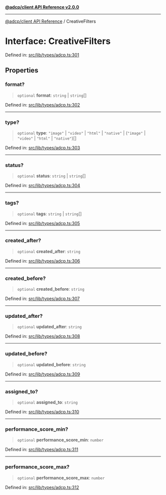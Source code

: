 [**@adcp/client API Reference v2.0.0**](../README.md)

***

[@adcp/client API Reference](../README.md) / CreativeFilters

# Interface: CreativeFilters

Defined in: [src/lib/types/adcp.ts:301](https://github.com/adcontextprotocol/adcp-client/blob/add23254eadaef025ae9fbe49b40948f459b98ff/src/lib/types/adcp.ts#L301)

## Properties

### format?

> `optional` **format**: `string` \| `string`[]

Defined in: [src/lib/types/adcp.ts:302](https://github.com/adcontextprotocol/adcp-client/blob/add23254eadaef025ae9fbe49b40948f459b98ff/src/lib/types/adcp.ts#L302)

***

### type?

> `optional` **type**: `"image"` \| `"video"` \| `"html"` \| `"native"` \| (`"image"` \| `"video"` \| `"html"` \| `"native"`)[]

Defined in: [src/lib/types/adcp.ts:303](https://github.com/adcontextprotocol/adcp-client/blob/add23254eadaef025ae9fbe49b40948f459b98ff/src/lib/types/adcp.ts#L303)

***

### status?

> `optional` **status**: `string` \| `string`[]

Defined in: [src/lib/types/adcp.ts:304](https://github.com/adcontextprotocol/adcp-client/blob/add23254eadaef025ae9fbe49b40948f459b98ff/src/lib/types/adcp.ts#L304)

***

### tags?

> `optional` **tags**: `string` \| `string`[]

Defined in: [src/lib/types/adcp.ts:305](https://github.com/adcontextprotocol/adcp-client/blob/add23254eadaef025ae9fbe49b40948f459b98ff/src/lib/types/adcp.ts#L305)

***

### created\_after?

> `optional` **created\_after**: `string`

Defined in: [src/lib/types/adcp.ts:306](https://github.com/adcontextprotocol/adcp-client/blob/add23254eadaef025ae9fbe49b40948f459b98ff/src/lib/types/adcp.ts#L306)

***

### created\_before?

> `optional` **created\_before**: `string`

Defined in: [src/lib/types/adcp.ts:307](https://github.com/adcontextprotocol/adcp-client/blob/add23254eadaef025ae9fbe49b40948f459b98ff/src/lib/types/adcp.ts#L307)

***

### updated\_after?

> `optional` **updated\_after**: `string`

Defined in: [src/lib/types/adcp.ts:308](https://github.com/adcontextprotocol/adcp-client/blob/add23254eadaef025ae9fbe49b40948f459b98ff/src/lib/types/adcp.ts#L308)

***

### updated\_before?

> `optional` **updated\_before**: `string`

Defined in: [src/lib/types/adcp.ts:309](https://github.com/adcontextprotocol/adcp-client/blob/add23254eadaef025ae9fbe49b40948f459b98ff/src/lib/types/adcp.ts#L309)

***

### assigned\_to?

> `optional` **assigned\_to**: `string`

Defined in: [src/lib/types/adcp.ts:310](https://github.com/adcontextprotocol/adcp-client/blob/add23254eadaef025ae9fbe49b40948f459b98ff/src/lib/types/adcp.ts#L310)

***

### performance\_score\_min?

> `optional` **performance\_score\_min**: `number`

Defined in: [src/lib/types/adcp.ts:311](https://github.com/adcontextprotocol/adcp-client/blob/add23254eadaef025ae9fbe49b40948f459b98ff/src/lib/types/adcp.ts#L311)

***

### performance\_score\_max?

> `optional` **performance\_score\_max**: `number`

Defined in: [src/lib/types/adcp.ts:312](https://github.com/adcontextprotocol/adcp-client/blob/add23254eadaef025ae9fbe49b40948f459b98ff/src/lib/types/adcp.ts#L312)

